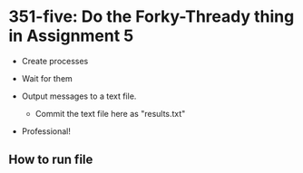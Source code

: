 # 351-five: Do the Forky-Thready thing in Assignment 5

- Create processes

- Wait for them

- Output messages to a text file.

   - Commit the text file here as "results.txt"

- Professional!

 ## How to run file 
